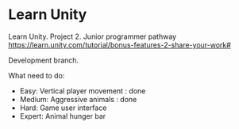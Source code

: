 # Learn Unity
 Learn Unity. Project 2. Junior programmer pathway
 https://learn.unity.com/tutorial/bonus-features-2-share-your-work#
 
 Development branch.
 
 What need to do:
 - Easy: Vertical player movement : done
 - Medium: Aggressive animals : done
 - Hard: Game user interface
 - Expert: Animal hunger bar
